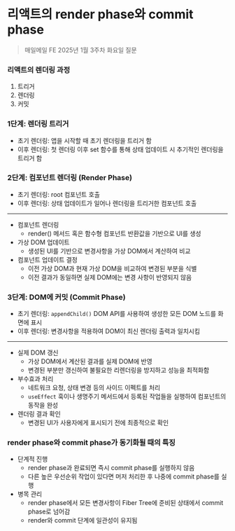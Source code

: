 # 리액트의 render phase와 commit phase

> 매일메일 FE 2025년 1월 3주차 화요일 질문

### 리액트의 렌더링 과정

1. 트리거
2. 렌더링
3. 커밋

### 1단계: 렌더링 트리거
- 초기 렌더링: 앱을 시작할 때 초기 렌더링을 트리거 함
- 이후 렌더링: 첫 렌더링 이후 set 함수를 통해 상태 업데이트 시 추기적인 렌더링을 트리거 함

### 2단계: 컴포넌트 렌더링 (Render Phase)
- 초기 렌더링: root 컴포넌트 호출
- 이후 렌더링: 상태 업데이트가 일어나 렌더링을 트리거한 컴포넌트 호출
---
- 컴포넌트 렌더링
    - render() 메서드 혹은 함수형 컴포넌트 반환값을 기반으로 UI를 생성
- 가상 DOM 업데이트
    - 생성된 UI를 기반으로 변경사항을 가상 DOM에서 계산하여 비교
- 컴포넌트 업데이트 결정
    - 이전 가상 DOM과 현재 가상 DOM을 비교하여 변경된 부분을 식별
    - 이전 결과가 동일하면 실제 DOM에는 변경 사항이 반영되지 않음

### 3단계: DOM에 커밋 (Commit Phase)
- 초기 렌더링: `appendChild()` DOM API를 사용하여 생성한 모든 DOM 노드를 화면에 표시
- 이후 렌더링: 변경사항을 적용하여 DOM이 최신 렌더링 출력과 일치시킴
---
- 실제 DOM 갱신
    - 가상 DOM에서 계산된 결과를 실제 DOM에 반영
    - 변경된 부분만 갱신하여 불필요한 리렌더링을 방지하고 성능을 최적화함
- 부수효과 처리
    - 네트워크 요청, 상태 변경 등의 사이드 이펙트를 처리
    - `useEffect` 훅이나 생명주기 메서드에서 등록된 작업들을 실행하여 컴포넌트의 동작을 완성
- 렌더링 결과 확인
    - 변경된 UI가 사용자에게 표시되기 전에 최종적으로 확인

### render phase와 commit phase가 동기화될 때의 특징
- 단계적 진행
    - render phase과 완료되면 즉시 commit phase를 실행하지 않음
    - 다른 높은 우선순위 작업이 있다면 머저 처리한 후 나중에 commit phase를 실행
- 병목 관리
    - render phase에서 모든 변경사항이 Fiber Tree에 준비된 상태에서 commit phase로 넘어감
    - render와 commit 단계에 일관성이 유지됨